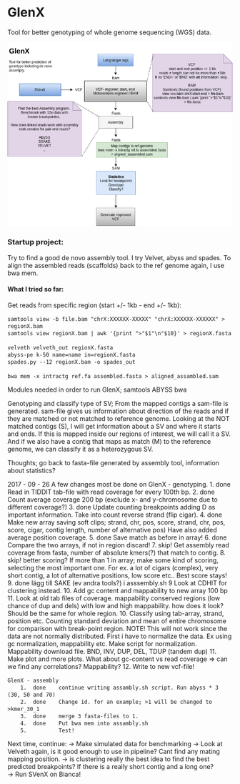 # GlenX
Tool for better genotyping of whole genome sequencing (WGS) data. 

![alt text](https://github.com/vborjesson/GlenX/blob/master/Glen.png)

### Startup project: 
Try to find a good de novo assembly tool. I try Velvet, abyss and spades. To align the assembled reads (scaffolds) back to the ref genome again, I use bwa mem. 

#### What I tried so far: 

Get reads from specific region (start +/- 1kb - end +/- 1kb): 

```
samtools view -b file.bam "chrX:XXXXXX-XXXXX" "chrX:XXXXXX-XXXXXX" > regionX.bam
samtools view regionX.bam | awk '{print ">"$1"\n"$10}' > regionX.fasta

velveth velveth_out regionX.fasta
abyss-pe k-50 name=name in=regionX.fasta
spades.py --12 regionX.bam -o spades_out 

bwa mem -x intractg ref.fa assembled.fasta > aligned_assambled.sam
```
Modules needed in order to run GlenX; 
	samtools
	ABYSS
	bwa

Genotyping and classify type of SV;
From the mapped contigs a sam-file is generated. sam-file gives us information about direction of the reads and if they are matched or not matched to reference genome. 
Looking at the NOT matched contigs (S), I will get information about a SV and where it starts and ends. If this is mapped inside our regions of interest, we will call it a SV. And if we also have a contig that maps as match (M) to the reference genome, we can classify it as a heterozygous SV.   

Thoughts; 
go back to fasta-file generated by assembly tool, information about statistics? 

2017 - 09 - 26
	A few changes most be done on GlenX - genotyping. 
		1.	done	Read in TIDDIT tab-file with read coverage for every 100th bp.
		2.	done	Count average coverage 200 bp (exclude x- and y-chromosome due to different coverage?) 
		3. 	done	Update counting breakpoints adding D as important information. Take into count reverse strand (flip cigar). 
		4. 	done 	Make new array saving soft clips; strand, chr, pos, score, strand, chr, pos, score, cigar, contig length, number of alternative pos)					Have also added average position coverage.
		5. 	done	Save match as before in array! 
		6. 	done	Compare the two arrays, if not in region discard! 
		7. 	skip!	Get assembly read coverage from fasta, number of absolute kmers(?) that match to contig.
		8. 	skip! 	better scoring?		If more than 1 in array; make some kind of scoring, selecting the most important one. For ex. a lot of cigars (complex), very short contig, a lot of alternative positions, low score etc.. Best score stays!
		9. 	done	lägg till SAKE (ev andra tools?) i asssembly.sh
		9 			Look at CDHIT for clustering instead. 
		10. 		Add gc content and mappability to new array 100 bp
		11. 		Look at old tab files of coverage. mappability conserved regions (low chance of dup and dels) with low and high mappability. how does it look? Should be the same for whole region. 
		10. 		Classify using tab-array, strand, position etc. Counting standard deviation and mean of entire chromosome for comparison with break-point region. NOTE! This will not work since the data are not normally distributed. First i have to normalize the data. Ex using gc normalization, mappability etc. Make script for normalization. Mappability download file. BND, INV, DUP, DEL, TDUP (tandem dup) 
		11. 		Make plot and more plots. What about gc-content vs read coverage => can we find any correlations? 
					Mappability? 
		12. 			Write to new vcf-file! 

	
	GlenX - assembly
		1.	done	continue writing assambly.sh script. Run abyss * 3 (30, 50 and 70)
		2. 	done	Change id. for an example; >1 will be changed to >kmer_30_1
		3. 	done	merge 3 fasta-files to 1. 
		4.	done	Put bwa mem into assambly.sh
		5. 			Test!


Next time, continue:
-> Make simulated data for benchmarking
-> Look at Velveth again, is it good enough to use in pipeline? Cant find any mating mapping position.
-> is clustering really the best idea to find the best predicted breakpoints? If there is a really short contig and a long one?   
-> Run SVenX on Bianca!

